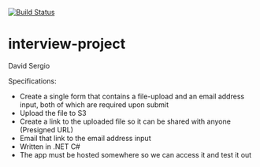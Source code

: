 [![Build Status](https://dev.azure.com/dsergio/Interview/_apis/build/status/dsergio.interview-project?branchName=master)](https://dev.azure.com/dsergio/Interview/_build/latest?definitionId=8&branchName=master)

# interview-project

David Sergio

Specifications: 
 * Create a single form that contains a file-upload and an email address input, both of which are required upon submit
 * Upload the file to S3
 * Create a link to the uploaded file so it can be shared with anyone (Presigned URL)
 * Email that link to the email address input
 * Written in .NET C# 
 * The app must be hosted somewhere so we can access it and test it out

